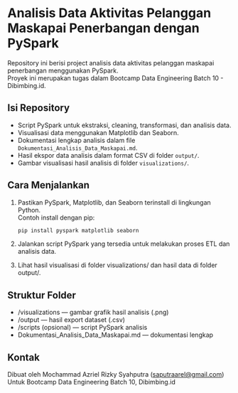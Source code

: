 # Analisis Data Aktivitas Pelanggan Maskapai Penerbangan dengan PySpark

Repository ini berisi project analisis data aktivitas pelanggan maskapai penerbangan menggunakan PySpark.  
Proyek ini merupakan tugas dalam Bootcamp Data Engineering Batch 10 - Dibimbing.id.

## Isi Repository

- Script PySpark untuk ekstraksi, cleaning, transformasi, dan analisis data.
- Visualisasi data menggunakan Matplotlib dan Seaborn.
- Dokumentasi lengkap analisis dalam file `Dokumentasi_Analisis_Data_Maskapai.md`.
- Hasil ekspor data analisis dalam format CSV di folder `output/`.
- Gambar visualisasi hasil analisis di folder `visualizations/`.

## Cara Menjalankan

1. Pastikan PySpark, Matplotlib, dan Seaborn terinstall di lingkungan Python.  
   Contoh install dengan pip:
   ```bash
   pip install pyspark matplotlib seaborn
   ```
   
2. Jalankan script PySpark yang tersedia untuk melakukan proses ETL dan analisis data.
3. Lihat hasil visualisasi di folder visualizations/ dan hasil data di folder output/.

## Struktur Folder
- /visualizations — gambar grafik hasil analisis (.png)
- /output — hasil export dataset (.csv)
- /scripts (opsional) — script PySpark analisis
- Dokumentasi_Analisis_Data_Maskapai.md — dokumentasi lengkap

## Kontak
Dibuat oleh Mochammad Azriel Rizky Syahputra (saputraarel@gmail.com)
Untuk Bootcamp Data Engineering Batch 10, Dibimbing.id
